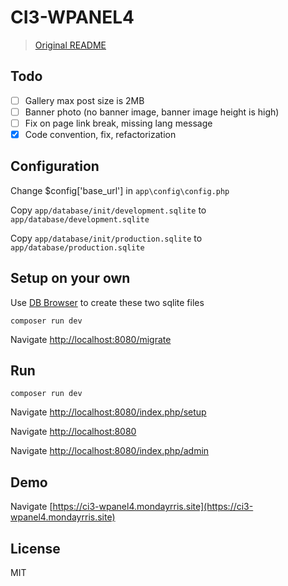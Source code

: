 # CI3-WPANEL4

> [Original README](./readme-original.md)

## Todo

- [ ] Gallery max post size is 2MB
- [ ] Banner photo (no banner image, banner image height is high)
- [ ] Fix on page link break, missing lang message
- [x] Code convention, fix, refactorization

## Configuration

Change $config['base_url'] in `app\config\config.php`

Copy `app/database/init/development.sqlite` to `app/database/development.sqlite`

Copy `app/database/init/production.sqlite` to `app/database/production.sqlite`

## Setup on your own

Use [DB Browser](https://sqlitebrowser.org) to create these two sqlite files

`composer run dev`

Navigate [http://localhost:8080/migrate](http://localhost:8080/migrate)

## Run

`composer run dev`

Navigate [http://localhost:8080/index.php/setup](http://localhost:8080/index.php/setup)

Navigate [http://localhost:8080](http://localhost:8080)

Navigate [http://localhost:8080/index.php/admin](http://localhost:8080/index.php/admin)

## Demo

Navigate [https://ci3-wpanel4.mondayrris.site](https://ci3-wpanel4.mondayrris.site)

## License

MIT
